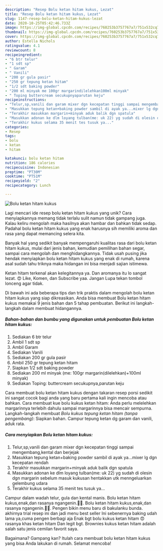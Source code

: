 ```yaml
---
description: "Resep Bolu ketan hitam kukus, Lezat"
title: "Resep Bolu ketan hitam kukus, Lezat"
slug: 1147-resep-bolu-ketan-hitam-kukus-lezat
date: 2020-10-25T05:42:46.733Z
image: https://img-global.cpcdn.com/recipes/760253b3757767a7/751x532cq70/bolu-ketan-hitam-kukus-foto-resep-utama.jpg
thumbnail: https://img-global.cpcdn.com/recipes/760253b3757767a7/751x532cq70/bolu-ketan-hitam-kukus-foto-resep-utama.jpg
cover: https://img-global.cpcdn.com/recipes/760253b3757767a7/751x532cq70/bolu-ketan-hitam-kukus-foto-resep-utama.jpg
author: Estella Nichols
ratingvalue: 4.1
reviewcount: 8
recipeingredient:
- "6 btr telur"
- "1 sdt sp"
- " Garam"
- " Vanili"
- "200 gr gula pasir"
- "250 gr tepung ketan hitam"
- "1/2 sdt baking powder"
- "200 ml minyak me 100gr margarindilelehkan100ml minyak"
- " Toping buttercream secukupnyaparutan keju"
recipeinstructions:
- "Telur,sp,vanili dan garam mixer dgn kecepatan tinggi sampai mengembang,kental dan berjejak"
- "Masukkan tepung ketan+baking powder sambil di ayak ya...mixer lg dgn kecepatan rendah"
- "Terakhir masukkan margarin+minyak aduk balik dgn spatula"
- "Masukkan adonan ke dlm loyang tulban(me: uk 22) yg sudah di olesin dgn margarin sebelum masuk kukusan hentakkan utk menngeluarkan gelembung udara"
- "Terakhir kukus selama 35 menit tes tusuk ya..."
categories:
- Resep
tags:
- bolu
- ketan
- hitam

katakunci: bolu ketan hitam 
nutrition: 186 calories
recipecuisine: Indonesian
preptime: "PT30M"
cooktime: "PT51M"
recipeyield: "2"
recipecategory: Lunch

---
```



![Bolu ketan hitam kukus](https://img-global.cpcdn.com/recipes/760253b3757767a7/751x532cq70/bolu-ketan-hitam-kukus-foto-resep-utama.jpg)

Lagi mencari ide resep bolu ketan hitam kukus yang unik? Cara menyiapkannya memang tidak terlalu sulit namun tidak gampang juga. Kalau keliru mengolah maka hasilnya akan hambar dan bahkan tidak sedap. Padahal bolu ketan hitam kukus yang enak harusnya sih memiliki aroma dan rasa yang dapat memancing selera kita.

Banyak hal yang sedikit banyak mempengaruhi kualitas rasa dari bolu ketan hitam kukus, mulai dari jenis bahan, kemudian pemilihan bahan segar, sampai cara mengolah dan menghidangkannya. Tidak usah pusing jika hendak menyiapkan bolu ketan hitam kukus yang enak di rumah, karena asal sudah tahu triknya maka hidangan ini bisa menjadi sajian istimewa.

Ketan hitam terkenal akan kelegitannya ya. Dan aromanya itu lo sangat lezat. 😍 Like, Komen, dan Subscribe yaa. Jangan Lupa tekan tombol lonceng agar tidak.


Di bawah ini ada beberapa tips dan trik praktis dalam mengolah bolu ketan hitam kukus yang siap dikreasikan. Anda bisa membuat Bolu ketan hitam kukus memakai 9 jenis bahan dan 5 tahap pembuatan. Berikut ini langkah-langkah dalam membuat hidangannya.

<!--inarticleads1-->

##### Bahan-bahan dan bumbu yang digunakan untuk pembuatan Bolu ketan hitam kukus:

1. Sediakan 6 btr telur
1. Ambil 1 sdt sp
1. Ambil  Garam
1. Sediakan  Vanili
1. Sediakan 200 gr gula pasir
1. Ambil 250 gr tepung ketan hitam
1. Siapkan 1/2 sdt baking powder
1. Sediakan 200 ml minyak (me: 100gr margarin(dilelehkan)+100ml minyak)
1. Sediakan  Toping: buttercream secukupnya,parutan keju


Cara membuat bolu ketan hitam kukus dengan takaran resep porsi sedikit ini sangat cocok bagi anda yang baru pertama kali ingin mencoba atau bahkan. Cara membuat kue bolu kukus ketan hitam: Anda perlu melelehkan margarinnya terlebih dahulu sampai margarinnya bisa mencair sempurna. Langkah-langkah membuat *Bolu kukus tepung ketan hitam (tanpa pengembang)*: Siapkan bahan. Campur tepung ketan dg garam dan vanili, aduk rata. 

<!--inarticleads2-->

##### Cara menyiapkan Bolu ketan hitam kukus:

1. Telur,sp,vanili dan garam mixer dgn kecepatan tinggi sampai mengembang,kental dan berjejak
1. Masukkan tepung ketan+baking powder sambil di ayak ya...mixer lg dgn kecepatan rendah
1. Terakhir masukkan margarin+minyak aduk balik dgn spatula
1. Masukkan adonan ke dlm loyang tulban(me: uk 22) yg sudah di olesin dgn margarin sebelum masuk kukusan hentakkan utk menngeluarkan gelembung udara
1. Terakhir kukus selama 35 menit tes tusuk ya...


Campur dalam wadah telur, gula dan kental manis. Bolu ketan hitam kukus,enak,dan rasanya ngangenin.🥰😁. Bolu ketan hitam kukus,enak,dan rasanya ngangenin.🥰😁. Pengen bikin menu baru di bakulanku bunda. akhirnya trial resep ini dan jadi menu best seller Ini sebenernya baking udah lama ya,cuma pengen berbagi aja Enak bgt bolu kukus ketan hitam 😍 rasanya khas ketan hitam Dan legit bgt. Brownies kukus ketan hitam adalah salah satu jenis cemilan favorit saya. 

Bagaimana? Gampang kan? Itulah cara membuat bolu ketan hitam kukus yang bisa Anda lakukan di rumah. Selamat mencoba!
